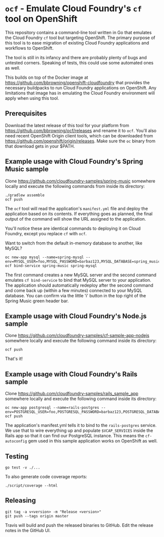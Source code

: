 # `ocf` - Emulate Cloud Foundry's `cf` tool on OpenShift

This repository contains a command-line tool written in Go that
emulates the Cloud Foundry `cf` tool but targeting OpenShift. The
primary purpose of this tool is to ease migration of existing Cloud
Foundry applications and workflows to OpenShift.

The tool is still in its infancy and there are probably plenty of bugs
and untested corners. Speaking of tests, this could use some automated
ones as well.

This builds on top of the Docker image at
https://github.com/bbrowning/openshift-cloudfoundry that provides the
necessary buildpacks to run Cloud Foundry applications on
OpenShift. Any limitations that image has in emulating the Cloud
Foundry environment will apply when using this tool.

## Prerequisites

Download the latest release of this tool for your platform from
https://github.com/bbrowning/ocf/releases and rename it to
`ocf`. You'll also need recent OpenShift Origin client tools, which
can be downloaded from
https://github.com/openshift/origin/releases. Make sure the `oc`
binary from that download gets in your $PATH.

## Example usage with Cloud Foundry's Spring Music sample

Clone https://github.com/cloudfoundry-samples/spring-music somewhere
locally and execute the following commands from inside its directory:

    ./gradlew assemble
    ocf push

The `ocf` tool will read the application's `manifest.yml` file and
deploy the application based on its contents. If everything goes as
planned, the final output of the command will show the URL assigned to
the application.

You'll notice these are identical commands to deploying it on Cloud
Foundry, except you replace `cf` with `ocf`.

Want to switch from the default in-memory database to another, like
MySQL?

    oc new-app mysql --name=spring-mysql --env=MYSQL_USER=foo,MYSQL_PASSWORD=barbaz123,MYSQL_DATABASE=spring_music
    ocf bind-service spring-music spring-mysql

The first command creates a new MySQL server and the second command
emulates `cf bind-service` to bind that MySQL server to your
application. The application should automatically redeploy after the
second command and come back up (within a few minutes) connected to
your MySQL database. You can confirm via the little 'i' button in the
top right of the Spring Music green header bar.

## Example usage with Cloud Foundry's Node.js sample

Clone https://github.com/cloudfoundry-samples/cf-sample-app-nodejs
somewhere locally and execute the following command inside its
directory:

    ocf push

That's it!

## Example usage with Cloud Foundry's Rails sample

Clone https://github.com/cloudfoundry-samples/rails_sample_app
somewhere locally and execute the following command inside its
directory:

    oc new-app postgresql --name=rails-postgres --env=POSTGRESQL_USER=foo,POSTGRESQL_PASSWORD=barbaz123,POSTGRESQL_DATABASE=rails_sample
    ocf push

The application's manifest.yml tells it to bind to the
`rails-postgres` service. We use that to wire everything up and
populate `$VCAP_SERVICES` inside the Rails app so that it can find our
PostgreSQL instance. This means the `cf-autoconfig` gem used in this
sample application works on OpenShift as well.


## Testing

    go test -v ./...

To also generate code coverage reports:

    ./script/coverage --html


## Releasing

    git tag -a v<version> -m "Release <version>"
    git push --tags origin master

Travis will build and push the released binaries to GitHub. Edit the
release notes in the GitHub UI.
